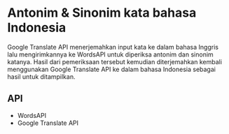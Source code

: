 # Antonim & Sinonim kata bahasa Indonesia
Google Translate API menerjemahkan input kata ke dalam bahasa Inggris lalu mengirimkannya ke WordsAPI untuk diperiksa antonim dan sinonim katanya. Hasil dari pemeriksaan tersebut kemudian diterjemahkan kembali menggunakan Google Translate API ke dalam bahasa Indonesia sebagai hasil untuk ditampilkan.

## API
- WordsAPI
- Google Translate API